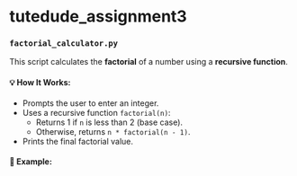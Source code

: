 # tutedude_assignment3
### `factorial_calculator.py`

This script calculates the **factorial** of a number using a **recursive function**.

#### 💡 How It Works:
- Prompts the user to enter an integer.
- Uses a recursive function `factorial(n)`:
  - Returns 1 if `n` is less than 2 (base case).
  - Otherwise, returns `n * factorial(n - 1)`.
- Prints the final factorial value.

#### 🧮 Example:
